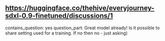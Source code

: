 ## https://huggingface.co/thehive/everyjourney-sdxl-0.9-finetuned/discussions/1

contains_question: yes
question_part: Great model already! Is it possible to share setting used for a training. If no then no - just asking)